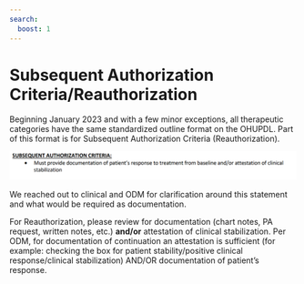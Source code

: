 ```yaml
---
search:
  boost: 1
---
```


# Subsequent Authorization Criteria/Reauthorization

Beginning January 2023 and with a few minor exceptions, all therapeutic categories have the same standardized outline format on the OHUPDL. Part of this format is for Subsequent Authorization Criteria (Reauthorization).

![](../../img/Pharmacist_Reference_Guide_Attachments/Subsequent%20Authorization.gif)

We reached out to clinical and ODM for clarification around this statement and what would be required as documentation.
 
For Reauthorization, please review for documentation (chart notes, PA request, written notes, etc.) **and/or** attestation of clinical stabilization. 
Per ODM, for documentation of continuation an attestation is sufficient (for example: checking the box for patient stability/positive clinical response/clinical stabilization) AND/OR documentation of patient’s response.
